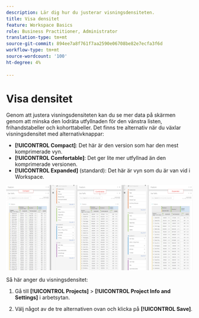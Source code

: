 ```yaml
---
description: Lär dig hur du justerar visningsdensiteten.
title: Visa densitet
feature: Workspace Basics
role: Business Practitioner, Administrator
translation-type: tm+mt
source-git-commit: 894ee7a8f761f7aa2590e06708be82e7ecfa3f6d
workflow-type: tm+mt
source-wordcount: '100'
ht-degree: 4%

---
```



# Visa densitet

Genom att justera visningsdensiteten kan du se mer data på skärmen genom att minska den lodräta utfyllnaden för den vänstra listen, frihandstabeller och kohorttabeller.
Det finns tre alternativ när du växlar visningsdensitet med alternativknappar:

- **[!UICONTROL Compact]**: Det här är den version som har den mest komprimerade vyn.
- **[!UICONTROL Comfortable]**: Det ger lite mer utfyllnad än den komprimerade versionen.
- **[!UICONTROL Expanded]** (standard): Det här är vyn som du är van vid i Workspace.

![](assets/view-density.png)

Så här anger du visningsdensitet:

1. Gå till **[!UICONTROL Projects]** > **[!UICONTROL Project Info and Settings]** i arbetsytan.

1. Välj något av de tre alternativen ovan och klicka på **[!UICONTROL Save]**.
